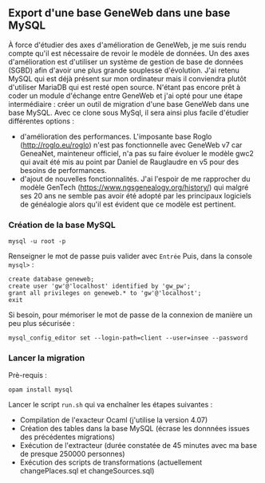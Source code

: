 ## Export d'une base GeneWeb dans une base MySQL

À force d'étudier des axes d'amélioration de GeneWeb, je me suis rendu compte qu'il est nécessaire de revoir le modèle de données. Un des axes d'amélioration est d'utiliser un système de gestion de base de données (SGBD) afin d'avoir une plus grande souplesse d'évolution. J'ai retenu MySQL qui est déjà présent sur mon ordinateur mais il conviendra plutôt d'utiliser MariaDB qui est resté open source. N'étant pas encore prêt à coder un module d'échange entre GeneWeb et j'ai opté pour une étape intermédiaire : créer un outil de migration d'une base GeneWeb dans une base MySQL. Avec ce clone sous MySql, il sera ainsi plus facile d'étudier différentes options :
* d'amélioration des performances. L'imposante base Roglo (http://roglo.eu/roglo) n'est pas fonctionnelle avec GeneWeb v7 car GeneaNet, mainteneur officiel, n'a pas su faire évoluer le modèle gwc2 qui avait été mis au point par Daniel de Rauglaudre en v5 pour des besoins de performances.
* d'ajout de nouvelles fonctionnalités. J'ai l'espoir de me rapprocher du modèle GenTech (https://www.ngsgenealogy.org/history/) qui malgré ses 20 ans ne semble pas avoir été adopté par les principaux logiciels de généalogie alors qu'il est évident que ce modèle est pertinent.

### Création de la base MySQL
```
mysql -u root -p
```
Renseigner le mot de passe puis valider avec `Entrée`
Puis, dans la console `mysql>` :
```
create database geneweb;
create user 'gw'@'localhost' identified by 'gw_pw';
grant all privileges on geneweb.* to 'gw'@'localhost';
exit
```

Si besoin, pour mémoriser le mot de passe de la connexion de manière un peu plus sécurisée :
```
mysql_config_editor set --login-path=client --user=insee --password
```

### Lancer la migration

Prè-requis :
```
opam install mysql
```

Lancer le script ```run.sh``` qui va enchaîner les étapes suivantes :
* Compilation de l'exacteur Ocaml (j'utilise la version 4.07)
* Création des tables dans la base MySQL (écrase les donnnées issues des précédentes migrations)
* Exécution de l'extracteur (durée constatée de 45 minutes avec ma base de presque 250000 personnes)
* Exécution des scripts de transformations (actuellement changePlaces.sql et changeSources.sql)
